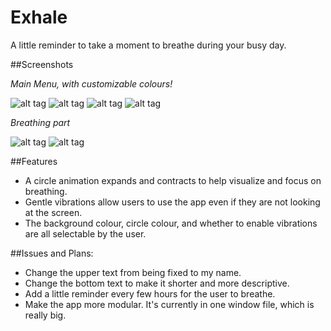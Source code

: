 # Exhale

A little reminder to take a moment to breathe during your busy day.

##Screenshots

*Main Menu, with customizable colours!*

![alt tag](https://github.com/cheeseisdisgusting/exhale/blob/master/screenshots/main_menu_basalt.png)
![alt tag](https://github.com/cheeseisdisgusting/exhale/blob/master/screenshots/main_menu_basalt_blue.png)
![alt tag](https://github.com/cheeseisdisgusting/exhale/blob/master/screenshots/main_menu_basalt_pink.png)
![alt tag](https://github.com/cheeseisdisgusting/exhale/blob/master/screenshots/index_basalt_green.png)

*Breathing part*

![alt tag](https://github.com/cheeseisdisgusting/exhale/blob/master/screenshots/index_inhale.png)
![alt tag](https://github.com/cheeseisdisgusting/exhale/blob/master/screenshots/index_exhale.png)

##Features
- A circle animation expands and contracts to help visualize and focus on breathing.
- Gentle vibrations allow users to use the app even if they are not looking at the screen.
- The background colour, circle colour, and whether to enable vibrations are all selectable by the user.

##Issues and Plans:
- Change the upper text from being fixed to my name.
- Change the bottom text to make it shorter and more descriptive.
- Add a little reminder every few hours for the user to breathe.
- Make the app more modular. It's currently in one window file, which is really big.
